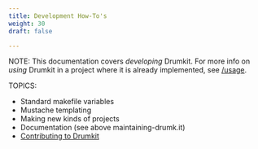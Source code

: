 ```yaml
---
title: Development How-To's
weight: 30
draft: false

---
```


NOTE: This documentation covers *developing* Drumkit. For more info on *using* Drumkit in a project where it is already implemented, see [/usage](/usage).

TOPICS:

* Standard makefile variables
* Mustache templating
* Making new kinds of projects
* Documentation (see above maintaining-drumk.it)
* [Contributing to Drumkit](contribute)
